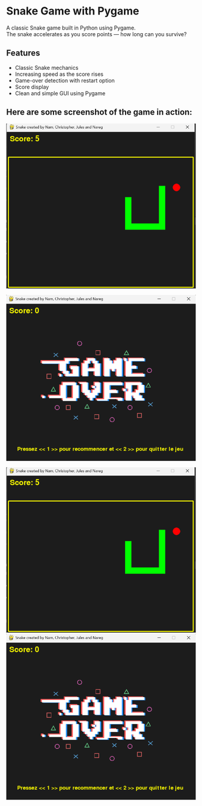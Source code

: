 # Snake Game with Pygame

A classic Snake game built in Python using Pygame.  
The snake accelerates as you score points — how long can you survive?

## Features

- Classic Snake mechanics 
- Increasing speed as the score rises 
- Game-over detection with restart option
- Score display
- Clean and simple GUI using Pygame

## Here are some screenshot of the game in action:

<p align="center">
  <img src="screenshot.png" alt="Snake Game" width="600"/>
</p>

<p align="center">
  <img src="screenshot_gameover.png" alt="Snake Game" width="600"/>
</p>



![Snake Game](screenshot.png)
![Game OVER](screenshot_gameover.png)

